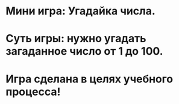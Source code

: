 # Мини игра: Угадайка числа.
# Суть игры: нужно угадать загаданное число от 1 до 100.
# Игра сделана в целях учебного процесса!
